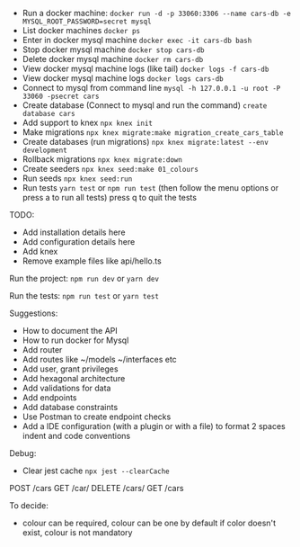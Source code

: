 
- Run a docker machine:
`docker run -d -p 33060:3306 --name cars-db -e MYSQL_ROOT_PASSWORD=secret mysql`
- List docker machines
`docker ps`
- Enter in docker mysql machine
`docker exec -it cars-db bash`
- Stop docker mysql machine
`docker stop cars-db`
- Delete docker mysql machine
`docker rm cars-db`
- View docker mysql machine logs (like tail)
`docker logs -f cars-db`
- View docker mysql machine logs
`docker logs cars-db`
- Connect to mysql from command line
`mysql -h 127.0.0.1 -u root -P 33060 -psecret cars`
- Create database (Connect to mysql and run the command)
`create database cars`
- Add support to knex
`npx knex init`
- Make migrations
`npx knex migrate:make migration_create_cars_table`
- Create databases (run migrations)
`npx knex migrate:latest --env development`
- Rollback migrations
`npx knex migrate:down`
- Create seeders
`npx knex seed:make 01_colours`
- Run seeds
`npx knex seed:run`
- Run tests
`yarn test` or `npm run test` (then follow the menu options or press a to run all tests)
press q to quit the tests


TODO:

- Add installation details here
- Add configuration details here
- Add knex
- Remove example files like api/hello.ts

Run the project:
`npm run dev` or `yarn dev`

Run the tests:
`npm run test` or `yarn test`


Suggestions:
- How to document the API
- How to run docker for Mysql
- Add router
- Add routes like ~/models ~/interfaces etc
- Add user, grant privileges
- Add hexagonal architecture 
- Add validations for data
- Add endpoints
- Add database constraints
- Use Postman to create endpoint checks
- Add a IDE configuration (with a plugin or with a file) to format 2 spaces indent and code conventions

Debug:
- Clear jest cache
`npx jest --clearCache`

POST /cars
GET /car/<id>
DELETE /cars/<id>
GET /cars

To decide:
- colour can be required, colour can be one by default if color doesn't exist, colour is not mandatory

